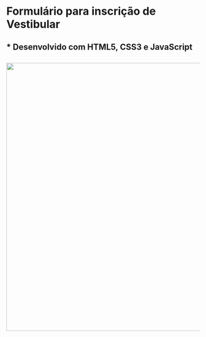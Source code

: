 # Formulário para inscrição de Vestibular

<h2> * Desenvolvido com HTML5, CSS3 e JavaScript <h2>
 
 ##
 
 <div align="center">
 <img src="https://user-images.githubusercontent.com/102770109/170280245-31db509e-81db-418f-ab45-10d903e5ed58.png" width="700px" />
 </div>
